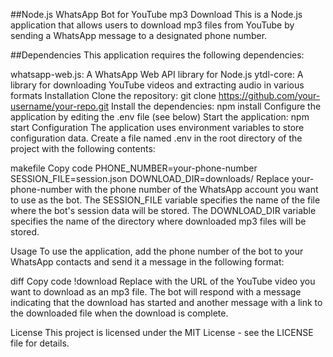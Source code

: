 ##Node.js WhatsApp Bot for YouTube mp3 Download
This is a Node.js application that allows users to download mp3 files from YouTube by sending a WhatsApp message to a designated phone number.

##Dependencies
This application requires the following dependencies:

whatsapp-web.js: A WhatsApp Web API library for Node.js
ytdl-core: A library for downloading YouTube videos and extracting audio in various formats
Installation
Clone the repository: git clone https://github.com/your-username/your-repo.git
Install the dependencies: npm install
Configure the application by editing the .env file (see below)
Start the application: npm start
Configuration
The application uses environment variables to store configuration data. Create a file named .env in the root directory of the project with the following contents:

makefile
Copy code
PHONE_NUMBER=your-phone-number
SESSION_FILE=session.json
DOWNLOAD_DIR=downloads/
Replace your-phone-number with the phone number of the WhatsApp account you want to use as the bot. The SESSION_FILE variable specifies the name of the file where the bot's session data will be stored. The DOWNLOAD_DIR variable specifies the name of the directory where downloaded mp3 files will be stored.

Usage
To use the application, add the phone number of the bot to your WhatsApp contacts and send it a message in the following format:

diff
Copy code
!download <youtube-url>
Replace <youtube-url> with the URL of the YouTube video you want to download as an mp3 file. The bot will respond with a message indicating that the download has started and another message with a link to the downloaded file when the download is complete.

License
This project is licensed under the MIT License - see the LICENSE file for details.




